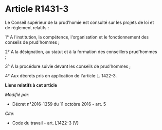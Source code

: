 # Article R1431-3

Le Conseil supérieur de la prud'homie est consulté sur les projets de loi et de règlement relatifs : 

1° A l'institution, la compétence, l'organisation et le fonctionnement des conseils de prud'hommes ; 

2° A la désignation, au statut et à la formation des conseillers prud'hommes ; 

3° A la procédure suivie devant les conseils de prud'hommes ; 

4° Aux décrets pris en application de l'article L. 1422-3.

**Liens relatifs à cet article**

_Modifié par_:

  - Décret n°2016-1359 du 11 octobre 2016 - art. 5

_Cite_:

  - Code du travail - art. L1422-3 (V)
